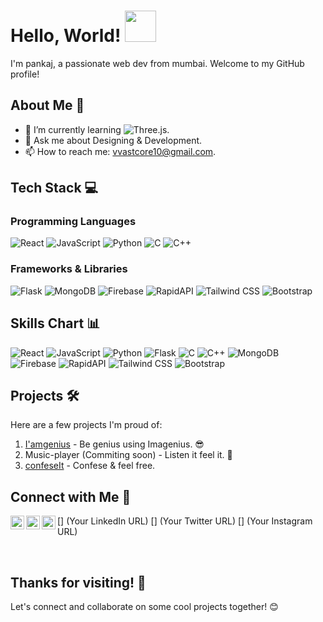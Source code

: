 <!-- Intro Section -->
# Hello, World! <img src="https://media.giphy.com/media/3o7TKzNpcGYnoQJ9mI/giphy.gif" width="50">

I'm pankaj, a passionate web dev from mumbai. Welcome to my GitHub profile!

<!-- About Section -->
## About Me 🚀

- 🌱 I’m currently learning ![Three.js](https://img.shields.io/badge/Three.js-000000?style=for-the-badge&logo=three.js&logoColor=white).
- 💬 Ask me about Designing & Development.
- 📫 How to reach me: vvastcore10@gmail.com.

<!-- Technologies Section -->
## Tech Stack 💻

### Programming Languages
![React](https://img.shields.io/badge/React-61DAFB?style=for-the-badge&logo=react&logoColor=white)
![JavaScript](https://img.shields.io/badge/JavaScript-F7DF1E?style=for-the-badge&logo=javascript&logoColor=black)
![Python](https://img.shields.io/badge/Python-3776AB?style=for-the-badge&logo=python&logoColor=white)
![C](https://img.shields.io/badge/C-00599C?style=for-the-badge&logo=c&logoColor=white)
![C++](https://img.shields.io/badge/C++-00599C?style=for-the-badge&logo=c%2B%2B&logoColor=white)

### Frameworks & Libraries
![Flask](https://img.shields.io/badge/Flask-000000?style=for-the-badge&logo=flask&logoColor=white)
![MongoDB](https://img.shields.io/badge/MongoDB-47A248?style=for-the-badge&logo=mongodb&logoColor=white)
![Firebase](https://img.shields.io/badge/Firebase-FFCA28?style=for-the-badge&logo=firebase&logoColor=black)
![RapidAPI](https://img.shields.io/badge/RapidAPI-009CDA?style=for-the-badge&logo=rapidapi&logoColor=white)
![Tailwind CSS](https://img.shields.io/badge/Tailwind_CSS-38B2AC?style=for-the-badge&logo=tailwind-css&logoColor=white)
![Bootstrap](https://img.shields.io/badge/Bootstrap-563D7C?style=for-the-badge&logo=bootstrap&logoColor=white)

<!-- Skills Chart Section -->
## Skills Chart 📊

![React](https://img.shields.io/badge/React-90%25-brightgreen)
![JavaScript](https://img.shields.io/badge/JavaScript-90%25-brightgreen)
![Python](https://img.shields.io/badge/Python-80%25-yellowgreen)
![Flask](https://img.shields.io/badge/Flask-75%25-yellow)
![C](https://img.shields.io/badge/C-70%25-orange)
![C++](https://img.shields.io/badge/C++-70%25-orange)
![MongoDB](https://img.shields.io/badge/MongoDB-85%25-brightgreen)
![Firebase](https://img.shields.io/badge/Firebase-85%25-yellowgreen)
![RapidAPI](https://img.shields.io/badge/RapidAPI-85%25-yellow)
![Tailwind CSS](https://img.shields.io/badge/Tailwind_CSS-90%25-brightgreen)
![Bootstrap](https://img.shields.io/badge/Bootstrap-90%25-brightgreen)

<!-- Projects Section -->
## Projects 🛠️

Here are a few projects I'm proud of:

1. [I'amgenius](http://imagenius.qnagenius.com/) - Be genius using Imagenius. 😎
2. Music-player (Commiting soon) - Listen it feel it. 🎵
3. [confeseIt](link) - Confese & feel free.

<!-- GitHub Stats Section -->

<!-- Social Media Section -->
## Connect with Me 🔗

[<img align="left" alt="LinkedIn" width="22px" src="https://raw.githubusercontent.com/peterthehan/peterthehan/master/assets/linkedin.svg" />]
(Your LinkedIn URL)
[<img align="left" alt="Twitter" width="22px" src="https://raw.githubusercontent.com/peterthehan/peterthehan/master/assets/twitter.svg" />]
(Your Twitter URL)
[<img align="left" alt="Instagram" width="22px" src="https://raw.githubusercontent.com/peterthehan/peterthehan/master/assets/instagram.svg" />]
(Your Instagram URL)

<br />



<!-- Footer Section -->
## Thanks for visiting! 🙌

Let's connect and collaborate on some cool projects together! 😊

